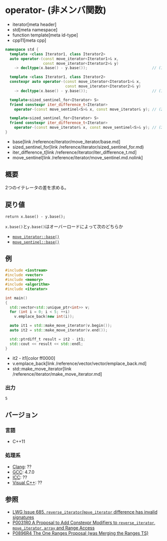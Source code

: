# operator- (非メンバ関数)
* iterator[meta header]
* std[meta namespace]
* function template[meta id-type]
* cpp11[meta cpp]

```cpp
namespace std {
  template <class Iterator1, class Iterator2>
  auto operator-(const move_iterator<Iterator1>& x,
                 const move_iterator<Iterator2>& y)
    -> decltype(x.base() - y.base());                             // (1) C++11

  template <class Iterator1, class Iterator2>
  constexpr auto operator-(const move_iterator<Iterator1>& x,
                           const move_iterator<Iterator2>& y)
    -> decltype(x.base() - y.base());                             // (1) C++17

  template<sized_sentinel_for<Iterator> S>
  friend constexpr iter_difference_t<Iterator>
    operator-(const move_sentinel<S>& x, const move_iterator& y); // (2) C++20

  template<sized_sentinel_for<Iterator> S>
  friend constexpr iter_difference_t<Iterator>
    operator-(const move_iterator& x, const move_sentinel<S>& y); // (3) C++20
}
```
* base[link /reference/iterator/move_iterator/base.md]
* sized_sentinel_for[link /reference/iterator/sized_sentinel_for.md)
* iter_difference_t[link /reference/iterator/iter_difference_t.md]
* move_sentinel[link /reference/iterator/move_sentinel.md.nolink]

## 概要
2つのイテレータの差を求める。


## 戻り値

`return x.base() - y.base();`

`x.base()`と`y.base()`はオーバーロードによって次のどちらか
- [`move_iterator::base()`](base.md)
- [`move_sentinel::base()`](/reference/iterator/move_sentinel/base.md.nolink)

## 例
```cpp example
#include <iostream>
#include <vector>
#include <memory>
#include <algorithm>
#include <iterator>

int main()
{
  std::vector<std::unique_ptr<int>> v;
  for (int i = 0; i < 5; ++i)
    v.emplace_back(new int(i));

  auto it1 = std::make_move_iterator(v.begin());
  auto it2 = std::make_move_iterator(v.end());

  std::ptrdiff_t result = it2 - it1;
  std::cout << result << std::endl;
}
```
* it2 - it1[color ff0000]
* v.emplace_back[link /reference/vector/vector/emplace_back.md]
* std::make_move_iterator[link /reference/iterator/make_move_iterator.md]

### 出力
```
5
```

## バージョン
### 言語
- C++11

### 処理系
- [Clang](/implementation.md#clang): ??
- [GCC](/implementation.md#gcc): 4.7.0
- [ICC](/implementation.md#icc): ??
- [Visual C++](/implementation.md#visual_cpp): ??


## 参照
- [LWG Issue 685. `reverse_iterator`/`move_iterator` difference has invalid signatures](http://www.open-std.org/jtc1/sc22/wg21/docs/lwg-defects.html#685)
- [P0031R0 A Proposal to Add Constexpr Modifiers to `reverse_iterator`, `move_iterator`, `array` and Range Access](http://www.open-std.org/jtc1/sc22/wg21/docs/papers/2015/p0031r0.html)
- [P0896R4 The One Ranges Proposal (was Merging the Ranges TS)](http://www.open-std.org/jtc1/sc22/wg21/docs/papers/2018/p0896r4.pdf)
